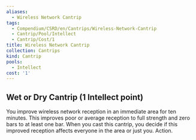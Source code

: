 ```yaml
---
aliases:
  - Wireless Network Cantrip
tags:
  - Compendium/CSRD/en/Cantrips/Wireless-Network-Cantrip
  - Cantrip/Pool/Intellect
  - Cantrip/Cost/1
title: Wireless Network Cantrip
collection: Cantrips
kind: Cantrip
pools:
  - Intellect
cost: '1'
---
```

## Wet or Dry Cantrip  (1 Intellect point)  
You improve wireless network reception in an immediate area for ten minutes. This improves poor or average reception to full strength and zero bars to at least one bar. When you cast this cantrip, you decide if this improved reception affects everyone in the area or just you. Action.   
  
  
  
  
